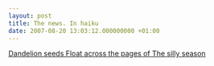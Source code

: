 ```yaml
---
layout: post
title: The news. In haiku
date: 2007-08-20 13:03:12.000000000 +01:00
---
```

<a target="_blank" href="http://www.news-haikus.com">Dandelion seeds
Float across the pages of
The silly season</a>
